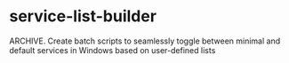 # service-list-builder
ARCHIVE. Create batch scripts to seamlessly toggle between minimal and default services in Windows based on user-defined lists 
